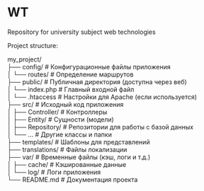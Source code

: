 # WT
Repository for university subject web technologies


Project structure:

my_project/   
├── config/                 # Конфигурационные файлы приложения  
│   └── routes/             # Определение маршрутов  
├── public/                 # Публичная директория (доступна через веб)  
│   └── index.php           # Главный входной файл  
│   └── .htaccess           # Настройки для Apache (если используется)  
├── src/                    # Исходный код приложения  
│   ├── Controller/         # Контроллеры  
│   ├── Entity/             # Сущности (модели)  
│   ├── Repository/         # Репозитории для работы с базой данных  
│   └── ...                 # Другие классы и папки  
├── templates/              # Шаблоны для представлений  
├── translations/           # Файлы локализации  
├── var/                    # Временные файлы (кэш, логи и т.д.)  
│   ├── cache/              # Кэшированные данные  
│   └── log/                # Логи приложения  
└── README.md               # Документация проекта  
